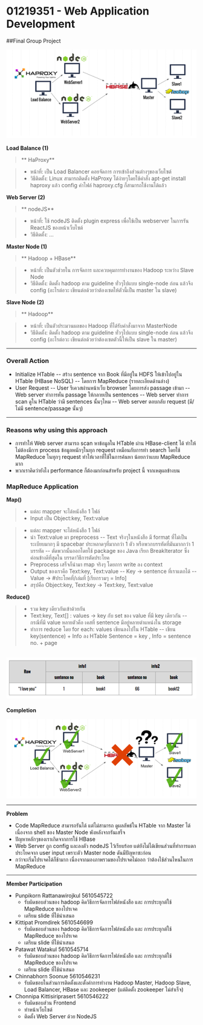 
# 01219351 - Web Application Development

##Final Group Project

![Image](https://github.com/panpan2557/WebApp6-Berlem.CC/blob/master/Final%20Project/imgs/Pic1.png)


**Load Balance (1)**


> ** HaProxy**

> - หน้าที่: เป็น Load Balancer คอยจัดการ การเข้าถึงส่วนต่างๆของเว็บไซต์
> - วิธีติดตั้ง: Linux สามารถติดตั้ง HaProxy ได้ง่ายๆโดยใช้คำสั่ง apt-get install haproxy แล้ว config ค่าไฟล์ haproxy.cfg ก็สามารถใช้งานได้แล้ว


**Web Server (2)**
> ** nodeJS**

> - หน้าที่: ใช้ nodeJS ติดตั้ง plugin express เพื่อใช้เป็น webserver ในการรัน ReactJS ของหน้าเว็บไซต์
> - วิธีติดตั้ง: ...

**Master Node (1)**

> ** Hadoop + HBase**

> - หน้าที่: เป็นตัวช่วยใน การจัดการ และควบคุมการทำงานของ Hadoop ระหว่าง Slave Node
> - วิธีติดตั้ง: ติดตั้ง hadoop ตาม guideline ทั่วๆไปแบบ single-node ก่อน แล้วจึง config (อะไรต่อวะ เขียนต่อด้วยว่าต้องเซตให้ตัวนี้เป็น master ใน slave)

**Slave Node (2)**

> ** Hadoop**

> - หน้าที่: เป็นตัวประมวนผลของ Hadoop ที่ได้รับคำสั่งมาจาก MasterNode
> - วิธีติดตั้ง: ติดตั้ง hadoop ตาม guideline ทั่วๆไปแบบ single-node ก่อน แล้วจึง config (อะไรต่อวะ เขียนต่อด้วยว่าต้องเซตตัวนี้ให้เป็น slave ใน master)


----------


### Overall Action

- Initialize HTable
--  สร้าง sentence จาก Book ที่มีอยู่ใน HDFS ให้เข้าไปอยู่ใน HTable (HBase NoSQL)
-- โดยการ MapReduce (รายละเอียดด้านล่าง) 
- User Request
-- User รีเควสผ่านหน้าเว็บ browser โดยการส่ง passage เข้ามา
-- Web server ทำการหั่น passage ให้กลายเป็น sentences
-- Web server ทำการ scan ดูใน HTable ว่ามี sentences นั้นๆไหม
-- Web server ตอบกลับ request (มี/ไม่มี sentence/passage นั้นๆ)


----------


### Reasons why using this approach

- การทำให้ Web server สามารถ scan หาข้อมูลใน HTable ผ่าน HBase-client ได้ ทำให้ไม่ต้องมีการ process ข้อมูลหนักๆในทุก request เหมือนกับการทำ search โดยใช้ MapReduce ในทุกๆ request ทำให้เวลาที่ใช้ในการค้นหา น้อยกว่าแบบ MapReduce มาก
- พวกเราคิดว่ายังไง performance ก็ต้องมาก่อนสำหรับ project นี้ จากเหตุผลข้างบน

### MapReduce Application
**Map()**

> - แต่ละ mapper จะได้หนังสือ 1 ไฟล์
> - Input เป็น Object:key, Text:value

> - แต่ละ mapper จะได้หนังสือ 1 ไฟล์
> - นำ Text:value มา preprocess
> -- Text จริงๆในหนังสือ มี format ที่ไม่เป็นระเบียบมากๆ มี spacebar ประหลาดๆที่มากกว่า 1 ตัว หรือพวกบรรทัดที่มันมากกว่า 1 บรรทัด
>-- ตัดพวกนั้นออกโดยใช้ package ของ Java เรียก BreakIterator ซึ่งค่อนข้างดีที่สุดใน บรรดาวิธีการตัดประโยค
>- Preprocess เสร็จก็นำมา map จริงๆ โดยการ write ลง context
>- Output ของเราคือ Text:key, Text:value
>-- Key → sentence ที่เราแตกได้
>-- Value → #ประโยคที่/เล่มที่ [เรียกรวมๆ = Info]
>- สรุปคือ Object:key, Text:key → Text:key, Text:value


**Reduce()**

>- รวม key เดียวกันเข้าด้วยกัน
>- Text:key, Text[] : values → key กับ set ของ value ที่มี key เดียวกัน
>-- กรณีที่มี value หลายตัวคือ เคสที่ sentence มีอยู่หลายตำแหน่งใน storage
>- ทำการ reduce โดย for each: values เขียนลงไปใน HTable
>-- เขียน key(sentence) + Info ลง HTable Sentence = key , Info = sentence no. + page

![Image](https://github.com/panpan2557/WebApp6-Berlem.CC/blob/master/Final%20Project/imgs/Pic2.png)
----------
**Completion**

![Image](https://github.com/panpan2557/WebApp6-Berlem.CC/blob/master/Final%20Project/imgs/Pic3.png)

----------
**Problem**
- Code MapReduce สามารถรันได้ แต่ไม่สามารถ ดูผลลัพธ์ใน HTable จาก Master ได้เนื่องจาก shell ของ Master Node พังหลังจากรันเสร็จ
- ปัญหาหลักๆของเราเกิดจากการใช้ HBase
- Web Server ถูก config และลงตัว nodeJS ไว้เรียบร้อย แต่ยังไม่ได้เขียนส่วนที่ทำการแตกประโยคจาก user input เพราะตัว Master node ดันมีปัญหาซะก่อน
- กว่าจะเริ่มโปรเจคได้ก็ช้ามาก เนื่องจากมองภาพรวมของโปรเจคไม่ออก ว่าต้องใช้ส่วนไหนในการ MapReduce


----------


**Member Participation**

- Punpikorn Rattanawirojkul 5610545722 
	- รับผิดชอบส่วนของ hadoop คิดวิธีการจัดการไฟล์หนังสือ และ การประยุกต์ใช้ MapReduce ของโปรเจค 
	- เตรียม slide ที่ใช้นำเสนอ
- Kittipat Promdirek 5610546699
	- รับผิดชอบส่วนของ hadoop คิดวิธีการจัดการไฟล์หนังสือ และ การประยุกต์ใช้ MapReduce ของโปรเจค 
	- เตรียม slide ที่ใช้นำเสนอ
- Patawat Watakul 5610545714
	- รับผิดชอบส่วนของ hadoop คิดวิธีการจัดการไฟล์หนังสือ และ การประยุกต์ใช้ MapReduce ของโปรเจค 
	- เตรียม slide ที่ใช้นำเสนอ
- Chinnabhorn Soonue 5610546231
	- รับผิดชอบในส่วนการติดตั้งและตั้งค่าการทำงาน Hadoop Master, Hadoop Slave, Load Balancer, HBase และ zookeeper (แต่ติดตั้ง zookeeper ไม่สำเร็จ) 
- Chonnipa Kittisiriprasert 5610546222
	- รับผิดชอบส่วน Frontend 
	- ทำหน้าเว็บไซต์ 
	- ติดตั้ง Web Server ด้วย NodeJS
